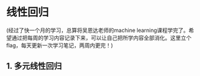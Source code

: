 # 线性回归
(经过了快一个月的学习，总算将吴恩达老师的machine learning课程学完了。希望通过把每周的学习内容记录下来，可以让自己把所学内容全部消化。这里立个flag，每天更新一次学习笔记，两周内更完！)
## 1. 多元线性回归
